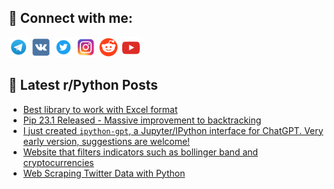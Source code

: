 ## 🔎 Connect with me:
[<img src="https://github.com/bullbesh/bullbesh/blob/main/images/Telegram.png" width="32" height="32" />](https://t.me/bullbesh)
[<img src="https://github.com/bullbesh/bullbesh/blob/main/images/VK.png" width="32" height="32" />](https://vk.com/bullbesh)
[<img src="https://github.com/bullbesh/bullbesh/blob/main/images/Twitter.png" width="32" height="32" />](https://twitter.com/bullbesh1)
[<img src="https://github.com/bullbesh/bullbesh/blob/main/images/Instagram.png" width="32" height="32" />](https://www.instagram.com/bullbesh)
[<img src="https://github.com/bullbesh/bullbesh/blob/main/images/Reddit.png" width="32" height="32" />](https://www.reddit.com/user/bullbesh)
[<img src="https://github.com/bullbesh/bullbesh/blob/main/images/YouTube.png" width="32" height="32" />](https://www.youtube.com/channel/UCtfjRs6uzgq5mfm8S06WTcg)

## 📕 Latest r/Python Posts
<!-- BLOG-POST-LIST:START -->
- [Best library to work with Excel format](https://www.reddit.com/r/Python/comments/12n9477/best_library_to_work_with_excel_format/)
- [Pip 23.1 Released - Massive improvement to backtracking](https://www.reddit.com/r/Python/comments/12n5lai/pip_231_released_massive_improvement_to/)
- [I just created `ipython-gpt`, a Jupyter/IPython interface for ChatGPT. Very early version, suggestions are welcome!](https://www.reddit.com/r/Python/comments/12n57qc/i_just_created_ipythongpt_a_jupyteripython/)
- [Website that filters indicators such as bollinger band and cryptocurrencies](https://www.reddit.com/r/Python/comments/12n3up4/website_that_filters_indicators_such_as_bollinger/)
- [Web Scraping Twitter Data with Python](https://www.reddit.com/r/Python/comments/12n2jru/web_scraping_twitter_data_with_python/)
<!-- BLOG-POST-LIST:END -->
